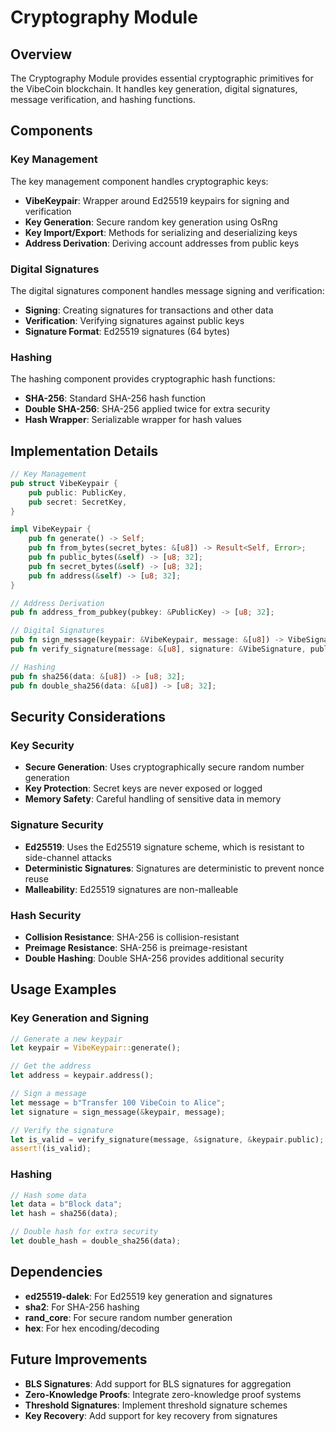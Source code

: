 # Cryptography Module

## Overview

The Cryptography Module provides essential cryptographic primitives for the VibeCoin blockchain. It handles key generation, digital signatures, message verification, and hashing functions.

## Components

### Key Management

The key management component handles cryptographic keys:

- **VibeKeypair**: Wrapper around Ed25519 keypairs for signing and verification
- **Key Generation**: Secure random key generation using OsRng
- **Key Import/Export**: Methods for serializing and deserializing keys
- **Address Derivation**: Deriving account addresses from public keys

### Digital Signatures

The digital signatures component handles message signing and verification:

- **Signing**: Creating signatures for transactions and other data
- **Verification**: Verifying signatures against public keys
- **Signature Format**: Ed25519 signatures (64 bytes)

### Hashing

The hashing component provides cryptographic hash functions:

- **SHA-256**: Standard SHA-256 hash function
- **Double SHA-256**: SHA-256 applied twice for extra security
- **Hash Wrapper**: Serializable wrapper for hash values

## Implementation Details

```rust
// Key Management
pub struct VibeKeypair {
    pub public: PublicKey,
    pub secret: SecretKey,
}

impl VibeKeypair {
    pub fn generate() -> Self;
    pub fn from_bytes(secret_bytes: &[u8]) -> Result<Self, Error>;
    pub fn public_bytes(&self) -> [u8; 32];
    pub fn secret_bytes(&self) -> [u8; 32];
    pub fn address(&self) -> [u8; 32];
}

// Address Derivation
pub fn address_from_pubkey(pubkey: &PublicKey) -> [u8; 32];

// Digital Signatures
pub fn sign_message(keypair: &VibeKeypair, message: &[u8]) -> VibeSignature;
pub fn verify_signature(message: &[u8], signature: &VibeSignature, public_key: &PublicKey) -> bool;

// Hashing
pub fn sha256(data: &[u8]) -> [u8; 32];
pub fn double_sha256(data: &[u8]) -> [u8; 32];
```

## Security Considerations

### Key Security

- **Secure Generation**: Uses cryptographically secure random number generation
- **Key Protection**: Secret keys are never exposed or logged
- **Memory Safety**: Careful handling of sensitive data in memory

### Signature Security

- **Ed25519**: Uses the Ed25519 signature scheme, which is resistant to side-channel attacks
- **Deterministic Signatures**: Signatures are deterministic to prevent nonce reuse
- **Malleability**: Ed25519 signatures are non-malleable

### Hash Security

- **Collision Resistance**: SHA-256 is collision-resistant
- **Preimage Resistance**: SHA-256 is preimage-resistant
- **Double Hashing**: Double SHA-256 provides additional security

## Usage Examples

### Key Generation and Signing

```rust
// Generate a new keypair
let keypair = VibeKeypair::generate();

// Get the address
let address = keypair.address();

// Sign a message
let message = b"Transfer 100 VibeCoin to Alice";
let signature = sign_message(&keypair, message);

// Verify the signature
let is_valid = verify_signature(message, &signature, &keypair.public);
assert!(is_valid);
```

### Hashing

```rust
// Hash some data
let data = b"Block data";
let hash = sha256(data);

// Double hash for extra security
let double_hash = double_sha256(data);
```

## Dependencies

- **ed25519-dalek**: For Ed25519 key generation and signatures
- **sha2**: For SHA-256 hashing
- **rand_core**: For secure random number generation
- **hex**: For hex encoding/decoding

## Future Improvements

- **BLS Signatures**: Add support for BLS signatures for aggregation
- **Zero-Knowledge Proofs**: Integrate zero-knowledge proof systems
- **Threshold Signatures**: Implement threshold signature schemes
- **Key Recovery**: Add support for key recovery from signatures
